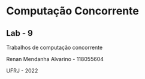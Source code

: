 # Computação Concorrente
## Lab - 9

Trabalhos de computação concorrente

Renan Mendanha Alvarino - 118055604

UFRJ - 2022